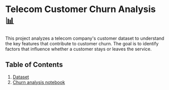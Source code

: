 # Telecom Customer Churn Analysis 📊

This project analyzes a telecom company's customer dataset to understand the key features that contribute to customer churn. The goal is to identify factors that influence whether a customer stays or leaves the service.

## Table of Contents
1. [Dataset](CustomerChurn.csv)
2. [Churn analysis notebook](ChurnAnalysis.ipynb)

